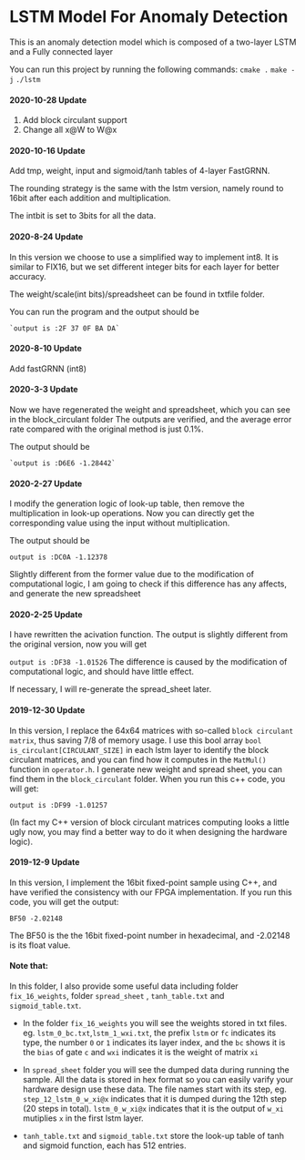 # LSTM Model For Anomaly Detection

This is an anomaly detection model which is composed of a two-layer LSTM and a    Fully connected layer

You can run this project by running the following commands:
`cmake .`
`make -j`
`./lstm`

#### 2020-10-28 Update

1. Add block circulant support 
2. Change all x@W to W@x

#### 2020-10-16 Update

Add tmp, weight, input and sigmoid/tanh tables of 4-layer FastGRNN.

The rounding strategy is the same with the lstm version, namely round to 16bit after each addition and multiplication.

The intbit is set to 3bits for all the data.

#### 2020-8-24 Update

In this version we choose to use a simplified way to implement int8. It is similar to FIX16, but we set different integer bits for each layer for better accuracy. 

The weight/scale(int bits)/spreadsheet can be found in txtfile folder.

You can run the program and the output should be

    `output is :2F 37 0F BA DA`

#### 2020-8-10 Update

Add fastGRNN (int8)


#### 2020-3-3 Update

Now we have regenerated the weight and spreadsheet, which you can see in the block_circulant folder 
The outputs are verified, and the average error rate compared with the original method is just 0.1%. 

The output should be

    `output is :D6E6 -1.28442`

#### 2020-2-27 Update

I modify the generation logic of look-up table, then remove the multiplication in look-up operations.
Now you can directly get the corresponding value using the input without multiplication.

The output should be

   `output is :DC0A -1.12378`

Slightly different from the former value due to the modification of computational logic, I am going to check if this difference has any affects, and generate the new spreadsheet

#### 2020-2-25 Update

I have rewritten the acivation function.
The output is slightly different from the original version, now you will get

   `output is :DF38 -1.01526`
The difference is caused by the modification of computational logic, and should have little effect.

If necessary, I will re-generate the spread_sheet later.

#### 2019-12-30 Update

In this version, I replace the 64x64 matrices with so-called `block circulant matrix`, thus saving 7/8 of memory usage. 
I use this bool array `bool is_circulant[CIRCULANT_SIZE]` in each lstm layer to identify the block circulant matrices, and you can find how it computes in the `MatMul()` function in `operator.h`.
I generate new weight and spread sheet, you can find them in the `block_circulant` folder. When you run this c++ code, you will get:

    output is :DF99 -1.01257


(In fact my C++ version of block circulant matrices computing looks a little ugly now, you may find a better way to do it when designing the hardware logic).



#### 2019-12-9 Update
In this version, I implement the 16bit fixed-point sample using C++, and have verified the consistency with our FPGA implementation.
If you run this code, you will get the output:
    
    BF50 -2.02148

The BF50 is the the 16bit fixed-point number in hexadecimal, and -2.02148 is its float value.

#### Note that:

In this folder, I also provide some useful data including folder `fix_16_weights`, folder `spread_sheet` , `tanh_table.txt` and `sigmoid_table.txt`. 
* In the folder `fix_16_weights`  you will see the weights stored in txt files. eg. `lstm_0_bc.txt`,`lstm_1_wxi.txt`, the prefix `lstm` or `fc` indicates its type, the number `0` or `1` indicates its layer index, and the `bc` shows it is the `bias` of gate `c` and `wxi` indicates it is the weight of matrix `xi` 

* In `spread_sheet` folder you will see the dumped data during running the sample. All the data is stored in hex format so you can easily varify your hardware design use these data.  The file names start with its step, eg. `step_12_lstm_0_w_xi@x` indicates that it is dumped during the 12th step (20 steps in total). `lstm_0_w_xi@x` indicates that it is the output of `w_xi` mutiplies `x` in the first lstm layer.

* `tanh_table.txt` and `sigmoid_table.txt` store the look-up table of tanh and sigmoid function, each has 512 entries.
